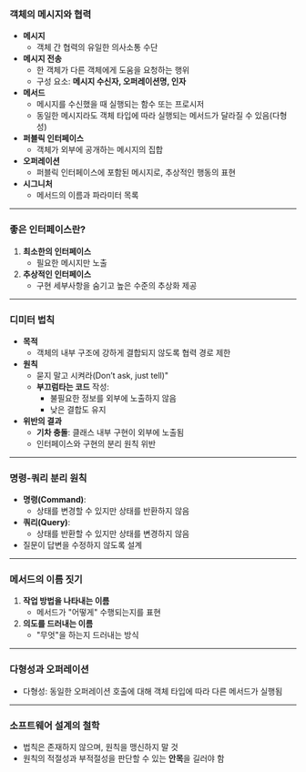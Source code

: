 ### **객체의 메시지와 협력**

- **메시지**
    - 객체 간 협력의 유일한 의사소통 수단
- **메시지 전송**
    - 한 객체가 다른 객체에게 도움을 요청하는 행위
    - 구성 요소: **메시지 수신자, 오퍼레이션명, 인자**
- **메서드**
    - 메시지를 수신했을 때 실행되는 함수 또는 프로시저
    - 동일한 메시지라도 객체 타입에 따라 실행되는 메서드가 달라질 수 있음(다형성)
- **퍼블릭 인터페이스**
    - 객체가 외부에 공개하는 메시지의 집합
- **오퍼레이션**
    - 퍼블릭 인터페이스에 포함된 메시지로, 추상적인 행동의 표현
- **시그니처**
    - 메서드의 이름과 파라미터 목록

---

### **좋은 인터페이스란?**

1. **최소한의 인터페이스**
    - 필요한 메시지만 노출
2. **추상적인 인터페이스**
    - 구현 세부사항을 숨기고 높은 수준의 추상화 제공

---

### **디미터 법칙**

- **목적**
    - 객체의 내부 구조에 강하게 결합되지 않도록 협력 경로 제한
- **원칙**
    - 묻지 말고 시켜라(Don’t ask, just tell)"
    - **부끄럼타는 코드** 작성:
        - 불필요한 정보를 외부에 노출하지 않음
        - 낮은 결합도 유지
- **위반의 결과**
    - **기차 충돌**: 클래스 내부 구현이 외부에 노출됨
    - 인터페이스와 구현의 분리 원칙 위반

---

### **명령-쿼리 분리 원칙**

- **명령(Command)**:
    - 상태를 변경할 수 있지만 상태를 반환하지 않음
- **쿼리(Query)**:
    - 상태를 반환할 수 있지만 상태를 변경하지 않음
- 질문이 답변을 수정하지 않도록 설계

---

### **메서드의 이름 짓기**

1. **작업 방법을 나타내는 이름**
    - 메서드가 "어떻게" 수행되는지를 표현
2. **의도를 드러내는 이름**
    - "무엇"을 하는지 드러내는 방식

---

### **다형성과 오퍼레이션**

- 다형성: 동일한 오퍼레이션 호출에 대해 객체 타입에 따라 다른 메서드가 실행됨

---

### **소프트웨어 설계의 철학**

- 법칙은 존재하지 않으며, 원칙을 맹신하지 말 것
- 원칙의 적절성과 부적절성을 판단할 수 있는 **안목**을 길러야 함